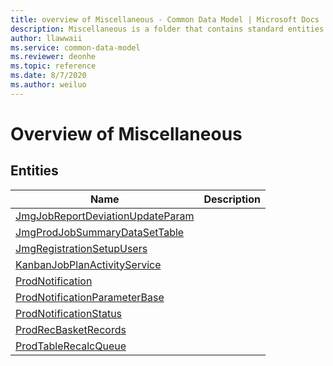 ```yaml
---
title: overview of Miscellaneous - Common Data Model | Microsoft Docs
description: Miscellaneous is a folder that contains standard entities related to the Common Data Model.
author: llawwaii
ms.service: common-data-model
ms.reviewer: deonhe
ms.topic: reference
ms.date: 8/7/2020
ms.author: weiluo
---
```


# Overview of Miscellaneous


## Entities

|Name|Description|
|---|---|
|[JmgJobReportDeviationUpdateParam](JmgJobReportDeviationUpdateParam.md)||
|[JmgProdJobSummaryDataSetTable](JmgProdJobSummaryDataSetTable.md)||
|[JmgRegistrationSetupUsers](JmgRegistrationSetupUsers.md)||
|[KanbanJobPlanActivityService](KanbanJobPlanActivityService.md)||
|[ProdNotification](ProdNotification.md)||
|[ProdNotificationParameterBase](ProdNotificationParameterBase.md)||
|[ProdNotificationStatus](ProdNotificationStatus.md)||
|[ProdRecBasketRecords](ProdRecBasketRecords.md)||
|[ProdTableRecalcQueue](ProdTableRecalcQueue.md)||
